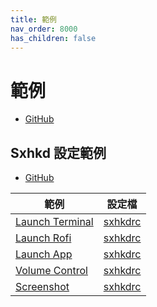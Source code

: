 ```yaml
---
title: 範例
nav_order: 8000
has_children: false
---
```


# 範例

* [GitHub](https://github.com/samwhelp/note-about-bspwm/tree/gh-pages/_demo)

## Sxhkd 設定範例

* [GitHub](https://github.com/samwhelp/note-about-bspwm/tree/gh-pages/_demo/config/sxhkd-config)

| 範例 | 設定檔 |
| --- | --- |
| [Launch Terminal](https://github.com/samwhelp/note-about-bspwm/tree/gh-pages/_demo/config/sxhkd-config/terminal/basic) | [sxhkdrc](https://github.com/samwhelp/note-about-bspwm/blob/gh-pages/_demo/config/sxhkd-config/terminal/basic/sxhkdrc) |
| [Launch Rofi](https://github.com/samwhelp/note-about-bspwm/tree/gh-pages/_demo/config/sxhkd-config/rofi/basic) | [sxhkdrc](https://github.com/samwhelp/note-about-bspwm/blob/gh-pages/_demo/config/sxhkd-config/rofi/basic/sxhkdrc) |
| [Launch App](https://github.com/samwhelp/note-about-bspwm/tree/gh-pages/_demo/config/sxhkd-config/app/basic) | [sxhkdrc](https://github.com/samwhelp/note-about-bspwm/blob/gh-pages/_demo/config/sxhkd-config/app/basic/sxhkdrc) |
| [Volume Control](https://github.com/samwhelp/note-about-bspwm/tree/gh-pages/_demo/config/sxhkd-config/volume_control/basic) | [sxhkdrc](https://github.com/samwhelp/note-about-bspwm/blob/gh-pages/_demo/config/sxhkd-config/volume_control/basic/sxhkdrc) |
| [Screenshot](https://github.com/samwhelp/note-about-bspwm/tree/gh-pages/_demo/config/sxhkd-config/screenshot/basic) | [sxhkdrc](https://github.com/samwhelp/note-about-bspwm/blob/gh-pages/_demo/config/sxhkd-config/screenshot/basic/sxhkdrc) |
